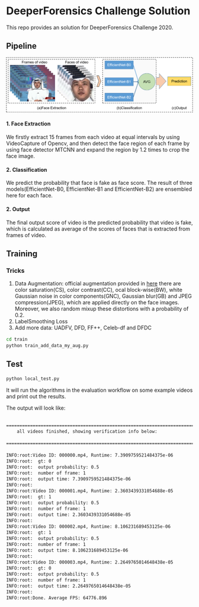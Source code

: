 # DeeperForensics Challenge Solution
This repo provides an solution for DeeperForensics Challenge 2020. 

## Pipeline
![image](pipeline.png)
#### 1. Face Extraction
We firstly extract 15 frames from each video at equal intervals by using VideoCapture of Opencv, and then detect the face region of each frame by using face detector MTCNN and expand the region by 1.2 times to crop the face image.
#### 2. Classification
We predict the probability that face is fake as face score. The result of three models(EfficientNet-B0, EfficientNet-B1 and EfficientNet-B2) are ensembled here for each face. 
#### 2. Output
The final output score of video is the predicted probability that video is fake, which is calculated as average of the scores of faces that is extracted from frames of video.

## Training
### Tricks
1. Data Augmentation: official augmentation provided in [here](https://github.com/EndlessSora/DeeperForensics-1.0/tree/master/perturbation)
there are color saturation(CS), color contrast(CC), ocal block-wise(BW), white Gaussian noise in color components(GNC), Gaussian blur(GB) and JPEG compression(JPEG), which are applied directly on the face images. Moreover, 
we also random mixup these distortions with a probability of 0.2.
2. LabelSmoothing Loss
3. Add more data: UADFV, DFD, FF++, Celeb-df and DFDC

```bash
cd train 
python train_add_data_my_aug.py
```

## Test 

```bash
python local_test.py
```

It will run the algorithms in the evaluation workflow on some example videos and print out the results.

The output will look like:

```
    ================================================================================
    all videos finished, showing verification info below:
    ================================================================================
    
INFO:root:Video ID: 000000.mp4, Runtime: 7.3909759521484375e-06
INFO:root:	gt: 0
INFO:root:	output probability: 0.5
INFO:root:	number of frame: 1
INFO:root:	output time: 7.3909759521484375e-06
INFO:root: 
INFO:root:Video ID: 000001.mp4, Runtime: 2.3603439331054688e-05
INFO:root:	gt: 1
INFO:root:	output probability: 0.5
INFO:root:	number of frame: 1
INFO:root:	output time: 2.3603439331054688e-05
INFO:root: 
INFO:root:Video ID: 000002.mp4, Runtime: 8.106231689453125e-06
INFO:root:	gt: 1
INFO:root:	output probability: 0.5
INFO:root:	number of frame: 1
INFO:root:	output time: 8.106231689453125e-06
INFO:root: 
INFO:root:Video ID: 000003.mp4, Runtime: 2.2649765014648438e-05
INFO:root:	gt: 0
INFO:root:	output probability: 0.5
INFO:root:	number of frame: 1
INFO:root:	output time: 2.2649765014648438e-05
INFO:root: 
INFO:root:Done. Average FPS: 64776.896
```
